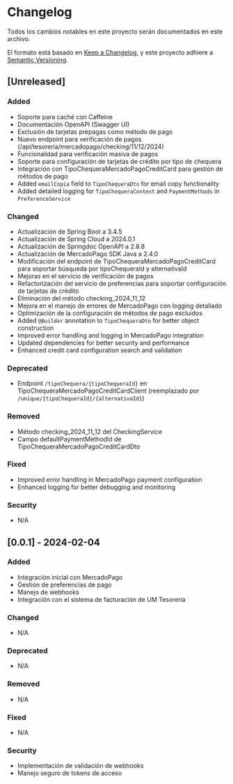 # Changelog

Todos los cambios notables en este proyecto serán documentados en este archivo.

El formato está basado en [Keep a Changelog](https://keepachangelog.com/es-ES/1.0.0/),
y este proyecto adhiere a [Semantic Versioning](https://semver.org/spec/v2.0.0.html).

## [Unreleased]

### Added
- Soporte para caché con Caffeine
- Documentación OpenAPI (Swagger UI)
- Exclusión de tarjetas prepagas como método de pago
- Nuevo endpoint para verificación de pagos (/api/tesoreria/mercadopago/checking/11/12/2024)
- Funcionalidad para verificación masiva de pagos
- Soporte para configuración de tarjetas de crédito por tipo de chequera
- Integración con TipoChequeraMercadoPagoCreditCard para gestión de métodos de pago
- Added `emailCopia` field to `TipoChequeraDto` for email copy functionality
- Added detailed logging for `TipoChequeraContext` and `PaymentMethods` in `PreferenceService`

### Changed
- Actualización de Spring Boot a 3.4.5
- Actualización de Spring Cloud a 2024.0.1
- Actualización de Springdoc OpenAPI a 2.8.8
- Actualización de MercadoPago SDK Java a 2.4.0
- Modificación del endpoint de TipoChequeraMercadoPagoCreditCard para soportar búsqueda por tipoChequeraId y alternativaId
- Mejoras en el servicio de verificación de pagos
- Refactorización del servicio de preferencias para soportar configuración de tarjetas de crédito
- Eliminación del método checking_2024_11_12
- Mejora en el manejo de errores de MercadoPago con logging detallado
- Optimización de la configuración de métodos de pago excluidos
- Added `@Builder` annotation to `TipoChequeraDto` for better object construction
- Improved error handling and logging in MercadoPago integration
- Updated dependencies for better security and performance
- Enhanced credit card configuration search and validation

### Deprecated
- Endpoint `/tipoChequera/{tipoChequeraId}` en TipoChequeraMercadoPagoCreditCardClient (reemplazado por `/unique/{tipoChequeraId}/{alternativaId}`)

### Removed
- Método checking_2024_11_12 del CheckingService
- Campo defaultPaymentMethodId de TipoChequeraMercadoPagoCreditCardDto

### Fixed
- Improved error handling in MercadoPago payment configuration
- Enhanced logging for better debugging and monitoring

### Security
- N/A

## [0.0.1] - 2024-02-04

### Added
- Integración inicial con MercadoPago
- Gestión de preferencias de pago
- Manejo de webhooks
- Integración con el sistema de facturación de UM Tesorería

### Changed
- N/A

### Deprecated
- N/A

### Removed
- N/A

### Fixed
- N/A

### Security
- Implementación de validación de webhooks
- Manejo seguro de tokens de acceso 